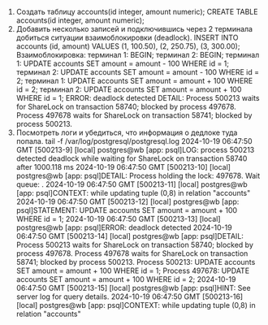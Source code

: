 1. Создать таблицу accounts(id integer, amount numeric);
CREATE TABLE accounts(id integer, amount numeric);
2. Добавить несколько записей и подключившись через 2 терминала добиться ситуации взаимоблокировки (deadlock).
INSERT INTO accounts (id, amount) VALUES 
(1, 100.50),
(2, 250.75),
(3, 300.00);
Взаимоблокировка:
терминал 1: BEGIN;
терминал 2: BEGIN;
терминал 1: UPDATE accounts SET amount = amount - 100 WHERE id = 1;
терминал 2: UPDATE accounts SET amount = amount - 100 WHERE id = 2;
терминал 1: UPDATE accounts SET amount = amount + 100 WHERE id = 2;
терминал 2: UPDATE accounts SET amount = amount + 100 WHERE id = 1;
ERROR:  deadlock detected
DETAIL:  Process 500213 waits for ShareLock on transaction 58740; blocked by process 497678.
Process 497678 waits for ShareLock on transaction 58741; blocked by process 500213.
3. Посмотреть логи и убедиться, что информация о дедлоке туда попала.
tail -f  /var/log/postgresql/postgresql.log
2024-10-19 06:47:50 GMT [500213-9] [local] postgres@wb [app: psql]LOG:  process 500213 detected deadlock while waiting for ShareLock on transaction 58740 after 1000.118 ms
2024-10-19 06:47:50 GMT [500213-10] [local] postgres@wb [app: psql]DETAIL:  Process holding the lock: 497678. Wait queue: .
2024-10-19 06:47:50 GMT [500213-11] [local] postgres@wb [app: psql]CONTEXT:  while updating tuple (0,8) in relation "accounts"
2024-10-19 06:47:50 GMT [500213-12] [local] postgres@wb [app: psql]STATEMENT:  UPDATE accounts SET amount = amount + 100 WHERE id = 1;
2024-10-19 06:47:50 GMT [500213-13] [local] postgres@wb [app: psql]ERROR:  deadlock detected
2024-10-19 06:47:50 GMT [500213-14] [local] postgres@wb [app: psql]DETAIL:  Process 500213 waits for ShareLock on transaction 58740; blocked by process 497678.
        Process 497678 waits for ShareLock on transaction 58741; blocked by process 500213.
        Process 500213: UPDATE accounts SET amount = amount + 100 WHERE id = 1;
        Process 497678: UPDATE accounts SET amount = amount + 100 WHERE id = 2;
2024-10-19 06:47:50 GMT [500213-15] [local] postgres@wb [app: psql]HINT:  See server log for query details.
2024-10-19 06:47:50 GMT [500213-16] [local] postgres@wb [app: psql]CONTEXT:  while updating tuple (0,8) in relation "accounts"